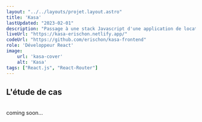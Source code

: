 ```yaml
---
layout: "../../layouts/projet.layout.astro"
title: 'Kasa'
lastUpdated: "2023-02-01"
description: "Passage à une stack Javascript d'une application de location d'appartements."
liveUrl: "https://kasa-erischon.netlify.app/"
codeUrl: "https://github.com/erischon/kasa-frontend"
role: 'Développeur React'
image:
    url: 'kasa-cover' 
    alt: 'Kasa'
tags: ["React.js", "React-Router"]
---
```


## L'étude de cas
  <br/>
coming soon...